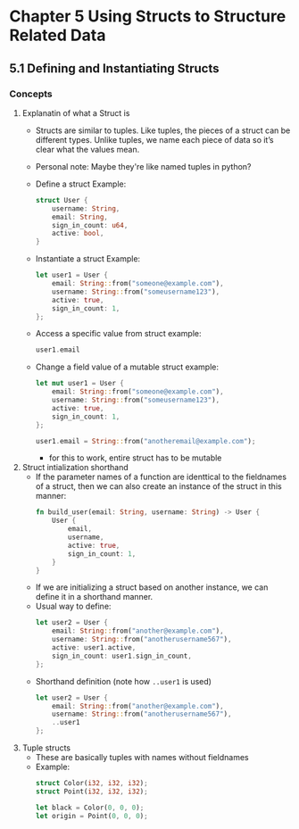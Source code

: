 # Chapter 5 Using Structs to Structure Related Data

## 5.1 Defining and Instantiating Structs
### Concepts
1. Explanatin of what a Struct is
    - Structs are similar to tuples. Like tuples, the pieces of a struct 
    can be different types. Unlike tuples, we name each piece of data so 
    it’s clear what the values mean.
    - Personal note: Maybe they're like named tuples in python?
    
    - Define a struct Example:
        ```rust
        struct User {
            username: String,
            email: String,
            sign_in_count: u64,
            active: bool,
        }  
        ```
    - Instantiate a struct Example:
        ```rust
        let user1 = User {
            email: String::from("someone@example.com"),
            username: String::from("someusername123"),
            active: true,
            sign_in_count: 1,
        };        
        ```
    - Access a specific value from struct example:
        ```rust
        user1.email
        ```
    - Change a field value of a mutable struct example:
        ```rust
        let mut user1 = User {
            email: String::from("someone@example.com"),
            username: String::from("someusername123"),
            active: true,
            sign_in_count: 1,
        };
        
        user1.email = String::from("anotheremail@example.com");        
        ```
        - for this to work, entire struct has to be mutable
2. Struct intialization shorthand
    - If the parameter names of a function are identtical to the fieldnames
    of a struct, then we can also create an instance of the struct in this
    manner:
        ```rust
        fn build_user(email: String, username: String) -> User {
            User {
                email,
                username,
                active: true,
                sign_in_count: 1,
            }
        }   
        ```
    - If we are initializing a struct based on another instance, we can
    define it in a shorthand manner.
    - Usual way to define:
        ```rust
        let user2 = User {
            email: String::from("another@example.com"),
            username: String::from("anotherusername567"),
            active: user1.active,
            sign_in_count: user1.sign_in_count,
        };        
        ```
    - Shorthand definition (note how `..user1` is used)
        ```rust
        let user2 = User {
            email: String::from("another@example.com"),
            username: String::from("anotherusername567"),
            ..user1
        };        
        ```
3. Tuple structs
    - These are basically tuples with names without fieldnames
    - Example:
        ```rust
        struct Color(i32, i32, i32);
        struct Point(i32, i32, i32);
        
        let black = Color(0, 0, 0);
        let origin = Point(0, 0, 0);        
        ```